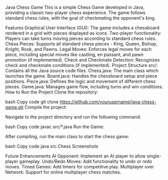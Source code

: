Java Chess Game
This is a simple Chess Game developed in Java, providing a classic two-player chess experience. The game follows standard chess rules, with the goal of checkmating the opponent's king.

Features
Graphical User Interface (GUI): The game includes a chessboard rendered in a grid with pieces displayed as icons.
Two-player functionality: Players can take turns moving pieces according to standard chess rules.
Chess Pieces: Supports all standard chess pieces - King, Queen, Bishop, Knight, Rook, and Pawns.
Legal Moves: Enforces legal moves for each piece, including special moves like castling, en passant, and pawn promotion (if implemented).
Check and Checkmate Detection: Recognizes check and checkmate conditions (if implemented).
Project Structure
src/: Contains all the Java source code files.
Chess.java: The main class which launches the game.
Board.java: Handles the chessboard setup and piece positions.
Piece.java: Defines the logic and movement of different chess pieces.
Game.java: Manages game flow, including turns and win conditions.
How to Run the Project
Clone the repository:

bash
Copy code
git clone https://github.com/yourusername/java-chess-game.git
Compile the project:

Navigate to the project directory and run the following command:

bash
Copy code
javac src/*.java
Run the Game:

After compiling, run the main class to start the chess game:

bash
Copy code
java src.Chess
Screenshots

Future Enhancements
AI Opponent: Implement an AI player to allow single-player gameplay.
Undo/Redo Moves: Add functionality to undo or redo moves.
Timed Games: Add timers for competitive play.
Multiplayer over Network: Support for online multiplayer chess matches.
